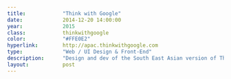 ```yaml
---
title:            "Think with Google"
date:             2014-12-20 14:00:00
year:             2015
class:            thinkwithgoogle
color:            "#FFE0E2"
hyperlink:        http://apac.thinkwithgoogle.com
type:             "Web / UI Design & Front-End"
description:      "Design and dev of the South East Asian version of Think with Google."
layout:           post
---
```



